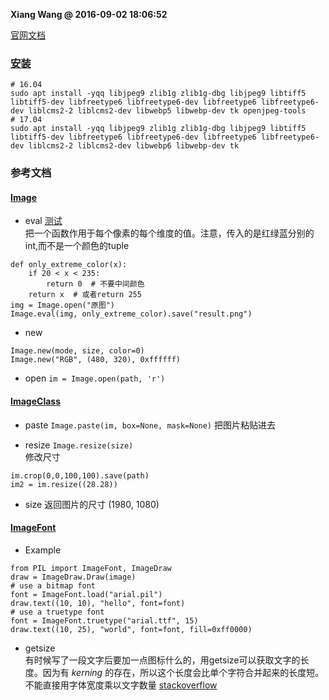 **Xiang Wang @ 2016-09-02 18:06:52**

[官网文档](https://pillow.readthedocs.io/en/stable/index.html)

### [安装][install]

```
# 16.04
sudo apt install -yqq libjpeg9 zlib1g zlib1g-dbg libjpeg9 libtiff5 libtiff5-dev libfreetype6 libfreetype6-dev libfreetype6 libfreetype6-dev liblcms2-2 liblcms2-dev libwebp5 libwebp-dev tk openjpeg-tools 
# 17.04
sudo apt install -yqq libjpeg9 zlib1g zlib1g-dbg libjpeg9 libtiff5 libtiff5-dev libfreetype6 libfreetype6-dev libfreetype6 libfreetype6-dev liblcms2-2 liblcms2-dev libwebp6 libwebp-dev tk
```

### 参考文档
#### [Image](https://pillow.readthedocs.io/en/stable/reference/Image.html#)
* eval
[测试](./pillow_example/eval.py)  
把一个函数作用于每个像素的每个维度的值。注意，传入的是红绿蓝分别的int,而不是一个颜色的tuple
```
def only_extreme_color(x):
    if 20 < x < 235:
        return 0  # 不要中间颜色
    return x  # 或者return 255
img = Image.open("原图")
Image.eval(img, only_extreme_color).save("result.png")
```
* new
```
Image.new(mode, size, color=0)
Image.new("RGB", (480, 320), 0xffffff)
```
* open
`im = Image.open(path, 'r')`

#### [ImageClass][image-class]
* paste `Image.paste(im, box=None, mask=None)`
把图片粘贴进去

* resize `Image.resize(size)`  
修改尺寸
```
im.crop(0,0,100,100).save(path)
im2 = im.resize((28.28))
```

* size
返回图片的尺寸 (1980, 1080)

#### [ImageFont][imagefont]
* Example
```
from PIL import ImageFont, ImageDraw 
draw = ImageDraw.Draw(image)
# use a bitmap font
font = ImageFont.load("arial.pil")
draw.text((10, 10), "hello", font=font)
# use a truetype font
font = ImageFont.truetype("arial.ttf", 15)
draw.text((10, 25), "world", font=font, fill=0xff0000)
```
* getsize  
有时候写了一段文字后要加一点图标什么的，用getsize可以获取文字的长度。因为有 *kerning* 的存在，所以这个长度会比单个字符合并起来的长度短。不能直接用字体宽度乘以文字数量 [stackoverflow](https://stackoverflow.com/questions/43828955/measuring-width-of-text-python-pil)


[install]: https://pillow.readthedocs.io/en/stable/installation.html#linux-installation
[imagefont]: https://pillow.readthedocs.io/en/stable/reference/ImageFont.html
[image-class]: https://pillow.readthedocs.io/en/stable/reference/Image.html#the-image-class
